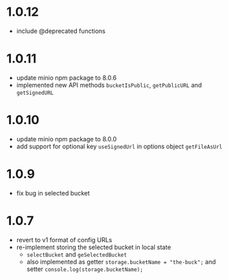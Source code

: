 # 1.0.12
- include @deprecated functions

# 1.0.11
- update minio npm package to 8.0.6
- implemented new API methods `bucketIsPublic`, `getPublicURL` and `getSignedURL`

# 1.0.10
- update minio npm package to 8.0.0
- add support for optional key `useSignedUrl` in options object `getFileAsUrl`

# 1.0.9
- fix bug in selected bucket

# 1.0.7
- revert to v1 format of config URLs
- re-implement storing the selected bucket in local state
  - `selectBucket` and `geSelectedBucket`
  - also implemented as getter
    `storage.bucketName = "the-buck";` and setter `console.log(storage.bucketName);`
